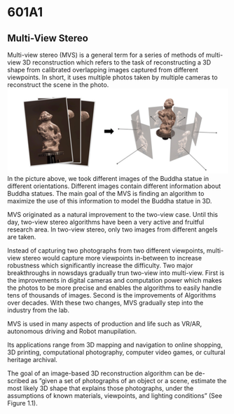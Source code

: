 # 601A1
## Multi-View Stereo
  Multi-view stereo (MVS) is a general term for a series of methods of multi-view 3D reconstruction which refers to the task of reconstructing a 3D shape from calibrated overlapping images captured from different viewpoints. In short, it uses multiple photos taken by multiple cameras to reconstruct the scene in the photo.
![sbbbb](1.png)
  In the picture above, we took different images of the Buddha statue in different orientations. Different images contain different information about Buddha statues. The main goal of the MVS is finding an algorithm to maximize the use of this information to model the Buddha statue in 3D. 

  MVS originated as a natural improvement to the two-view case. Until this day, two-view stereo algorithms have been a very active and fruitful research area. In two-view stereo, only two images from different angels are taken. 
  
  Instead of capturing two photographs from two different viewpoints, multi-view stereo would capture more viewpoints in-between to increase robustness which significantly increase the difficulty. Two major breakthroughs in nowsdays gradually trun two-view into multi-view. First is the improvements in digital cameras and computation power which makes the photos to be more precise and enables the algorithms to easily handle tens of thousands of images. Second is the improvements of Algorithms over decades. With these two changes, MVS gradually step into the industry from the lab.
  
MVS is used in many aspects of production and life such as VR/AR, autonomous driving and Robot manupilation. 
  
Its applications range from 3D mapping and navigation to online shopping, 3D printing, computational photography, computer video games, or cultural heritage archival.

The goal of an image-based 3D reconstruction algorithm can be de- scribed as ”given a set of photographs of an object or a scene, estimate
the most likely 3D shape that explains those photographs, under the assumptions of known materials, viewpoints, and lighting conditions” (See Figure 1.1).
